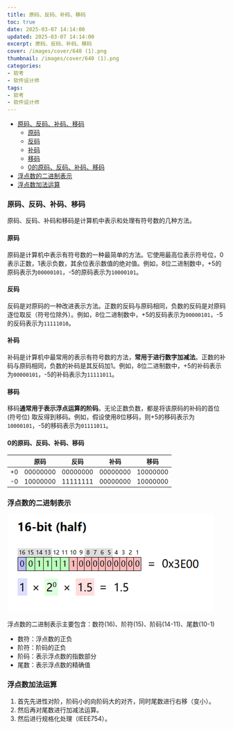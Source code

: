 ```yaml
---
title: 原码、反码、补码、移码
toc: true
date: 2025-03-07 14:14:00
updated: 2025-03-07 14:14:00
excerpt: 原码、反码、补码、移码
cover: /images/cover/640 (1).png
thumbnail: /images/cover/640 (1).png
categories:
- 软考
- 软件设计师
tags:
- 软考
- 软件设计师
---
```


- [原码、反码、补码、移码](#原码反码补码移码)
  - [原码](#原码)
  - [反码](#反码)
  - [补码](#补码)
  - [移码](#移码)
  - [0的原码、反码、补码、移码](#0的原码反码补码移码)
- [浮点数的二进制表示](#浮点数的二进制表示)
- [浮点数加法运算](#浮点数加法运算)

### 原码、反码、补码、移码

原码、反码、补码和移码是计算机中表示和处理有符号数的几种方法。

#### 原码

原码是计算机中表示有符号数的一种最简单的方法。它使用最高位表示符号位，0表示正数，1表示负数，其余位表示数值的绝对值。例如，8位二进制数中，+5的原码表示为`00000101`，-5的原码表示为`10000101`。

#### 反码

反码是对原码的一种改进表示方法。正数的反码与原码相同，负数的反码是对原码逐位取反（符号位除外）。例如，8位二进制数中，+5的反码表示为`00000101`，-5的反码表示为`11111010`。

#### 补码

补码是计算机中最常用的表示有符号数的方法，**常用于进行数字加减法**。正数的补码与原码相同，负数的补码是其反码加1。例如，8位二进制数中，+5的补码表示为`00000101`，-5的补码表示为`11111011`。  

#### 移码

移码**通常用于表示浮点运算的阶码**。无论正数负数，都是将该原码的补码的首位(符号位) 取反得到移码。例如，假设使用8位移码，则+5的移码表示为`10000101`，-5的移码表示为`01111011`。  

#### 0的原码、反码、补码、移码

|     | 原码     | 反码     | 补码     | 移码     |
| --- | -------- | -------- | -------- | -------- |
| +0  | 00000000 | 00000000 | 00000000 | 10000000 |
| -0  | 10000000 | 11111111 | 00000000 | 10000000 |

### 浮点数的二进制表示

![浮点数二进制表示](原码_反码_补码_移码/1741335147531.jpg)

浮点数的二进制表示主要包含：数符(16)、阶符(15)、阶码(14-11)、尾数(10-1)

- 数符：浮点数的正负
- 阶符：阶码的正负
- 阶码：表示浮点数的指数部分
- 尾数：表示浮点数的精确值

### 浮点数加法运算

1. 首先先进性对阶，阶码小的向阶码大的对齐，同时尾数进行右移（变小）。
2. 然后再对尾数进行加减法运算。
3. 然后进行规格化处理（IEEE754）。

